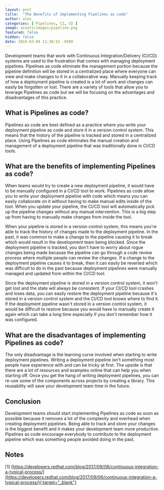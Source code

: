 ```yaml
---
layout: post
title:  "The Benefits of Implementing Pipelines as code"
author: alex
categories: [ Pipelines, CI, CD ]
image: assets/images/pipeline.png
featured: false
hidden: false
date: 2019-03-04 11:38:52 -0500
---
```


Development teams that work with Continuous Integration/Delivery (CI/CD) systems are used to the frustration that comes with managing deployment pipelines. Pipelines as code eliminate the management portion because the pipeline definition will be stored in a centralized place where everyone can view and make changes to it in a collaborative way. Manually keeping track of how a deployment pipeline is created is a lot of work and changes can easily be forgotten or lost. There are a variety of tools that allow you to leverage Pipelines as code but we will be focusing on the advantages and disadvantages of this practice.

## What is Pipelines as code?

Pipelines as code are best defined as a practice where you write your deployment pipeline as code and store it in a version control system. This means that the history of the pipeline is tracked and stored in a centralized place. Using Pipelines as code eliminates the manual creation and management of a deployment pipeline that was traditionally done in CI/CD tools.

## What are the benefits of implementing Pipelines as code?

When teams would try to create a new deployment pipeline, it would have to be manually configured in a CI/CD tool to work. Pipelines as code allow you to write your deployment pipeline with code which means you can easily collaborate on it without having to make manual edits inside of the tool. When you update your pipeline, the CI/CD tool will automatically pick up the pipeline changes without any manual intervention. This is a big step up from having to manually make changes from inside the tool.

When your pipeline is stored in a version control system, this means you're able to track the history of changes made to the deployment pipeline. In the past, it was common to make a change to the pipeline causing it to break which would result in the development team being blocked. Since the deployment pipeline is tracked, you don't have to worry about rogue changes being made because the pipeline can go through a code review process where multiple people can review the changes. If a change to the deployment pipeline causes it to break, then it can easily be reverted which was difficult to do in the past because deployment pipelines were manually managed and updated from within the CI/CD tool.

Since the deployment pipeline is stored in a version control system, it won't get lost and the state will always be consistent. If your CI/CD tool crashes and loses data, you can easily restore the deployment pipeline because it's stored in a version control system and the CI/CD tool knows where to find it. If the deployment pipeline wasn't stored in a version control system, it would be difficult to restore because you would have to manually create it again which can take a long time especially if you don't remember how it was configured.

## What are the disadvantages of implementing Pipelines as code?

The only disadvantage is the learning curve involved when starting to write deployment pipelines. Writing a deployment pipeline isn't something most people have experience with and can be tricky at first. The upside is that there are a lot of resources and examples online that can help you when starting off. Once you get the hang of writing deployment pipelines, you can re-use some of the components across projects by creating a library. This reusability will save your development team time in the future.

## Conclusion

Development teams should start implementing Pipelines as code as soon as possible because it removes a lot of the complexity and overhead when creating deployment pipelines. Being able to track and store your changes is the biggest benefit and it makes your development team more productive. Pipelines as code encourage everybody to contribute to the deployment pipeline which was something people avoided doing in the past.

## Notes

[1] [https://developers.redhat.com/blog/2017/09/06/continuous-integration-a-typical-process/](https://developers.redhat.com/blog/2017/09/06/continuous-integration-a-typical-process/){:target="_blank"}